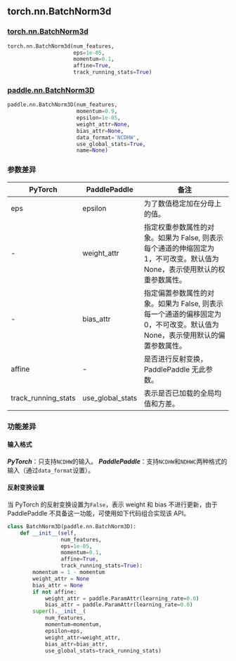 ## torch.nn.BatchNorm3d
### [torch.nn.BatchNorm3d](https://pytorch.org/docs/stable/generated/torch.nn.BatchNorm3d.html?highlight=torch%20nn%20batchnorm3d#torch.nn.BatchNorm3d)
```python
torch.nn.BatchNorm3d(num_features,
                     eps=1e-05,
                     momentum=0.1,
                     affine=True,
                     track_running_stats=True)
```
### [paddle.nn.BatchNorm3D](https://www.paddlepaddle.org.cn/documentation/docs/zh/api/paddle/nn/BatchNorm3D_cn.html#batchnorm3d)
```python
paddle.nn.BatchNorm3D(num_features,
                      momentum=0.9,
                      epsilon=1e-05,
                      weight_attr=None,
                      bias_attr=None,
                      data_format='NCDHW',
                      use_global_stats=True,
                      name=None)
```
### 参数差异
| PyTorch       | PaddlePaddle | 备注                                                   |
| ------------- | ------------ | ------------------------------------------------------ |
| eps          | epsilon        | 为了数值稳定加在分母上的值。                                     |
| -           | weight_attr            | 指定权重参数属性的对象。如果为 False, 则表示每个通道的伸缩固定为 1，不可改变。默认值为 None，表示使用默认的权重参数属性。 |
| -           | bias_attr            | 指定偏置参数属性的对象。如果为 False, 则表示每一个通道的偏移固定为 0，不可改变。默认值为 None，表示使用默认的偏置参数属性。 |
| affine  | -   | 是否进行反射变换，PaddlePaddle 无此参数。         |
| track_running_stats  | use_global_stats   | 表示是否已加载的全局均值和方差。                   |

### 功能差异

#### 输入格式
***PyTorch***：只支持`NCDHW`的输入。
***PaddlePaddle***：支持`NCDHW`和`NDHWC`两种格式的输入（通过`data_format`设置）。

#### 反射变换设置
当 PyTorch 的反射变换设置为`False`，表示 weight 和 bias 不进行更新，由于 PaddlePaddle 不具备这一功能，可使用如下代码组合实现该 API。
```python
class BatchNorm3D(paddle.nn.BatchNorm3D):
    def __init__(self,
                 num_features,
                 eps=1e-05,
                 momentum=0.1,
                 affine=True,
                 track_running_stats=True):
        momentum = 1 - momentum
        weight_attr = None
        bias_attr = None
        if not affine:
            weight_attr = paddle.ParamAttr(learning_rate=0.0)
            bias_attr = paddle.ParamAttr(learning_rate=0.0)
        super().__init__(
            num_features,
            momentum=momentum,
            epsilon=eps,
            weight_attr=weight_attr,
            bias_attr=bias_attr,
            use_global_stats=track_running_stats)
```
